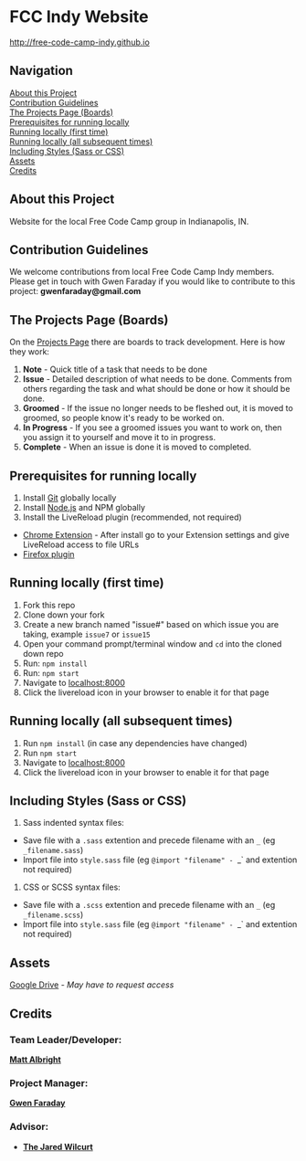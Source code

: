 # FCC Indy Website

http://free-code-camp-indy.github.io

## Navigation

[About this Project](#about-this-project) <br>
[Contribution Guidelines](#contribution-guidelines) <br>
[The Projects Page (Boards)](#the-projects-page-boards) <br>
[Prerequisites for running locally](#prerequisites-for-running-locally) <br>
[Running locally (first time)](#running-locally-first-time) <br>
[Running locally (all subsequent times)](#running-locally-all-subsequent-times) <br>
[Including Styles (Sass or CSS)](#including-styles-sass-or-css) <br>
[Assets](#assets) <br>
[Credits](#credits)


## About this Project

Website for the local Free Code Camp group in Indianapolis, IN.


## Contribution Guidelines

We welcome contributions from local Free Code Camp Indy members.
Please get in touch with Gwen Faraday if you would like to contribute to this project: __gwenfaraday@gmail.com__


## The Projects Page (Boards)

On the [Projects Page](https://github.com/Free-Code-Camp-Indy/free-code-camp-indy.github.io/projects) there are boards to track development. Here is how they work:

1. **Note** - Quick title of a task that needs to be done
1. **Issue** - Detailed description of what needs to be done. Comments from others regarding the task and what should be done or how it should be done.
1. **Groomed** - If the issue no longer needs to be fleshed out, it is moved to groomed, so people know it's ready to be worked on.
1. **In Progress** - If you see a groomed issues you want to work on, then you assign it to yourself and move it to in progress.
1. **Complete** - When an issue is done it is moved to completed.


## Prerequisites for running locally

1. Install [Git](http://git-scm.com) globally locally
1. Install [Node.js](http://nodejs.org) and NPM globally
1. Install the LiveReload plugin (recommended, not required)
 * [Chrome Extension](https://chrome.google.com/webstore/detail/livereload/jnihajbhpnppcggbcgedagnkighmdlei?hl=en) - After install go to your Extension settings and give LiveReload access to file URLs
 * [Firefox plugin](https://addons.mozilla.org/en-US/firefox/addon/livereload/)


## Running locally (first time)

1. Fork this repo
1. Clone down your fork
1. Create a new branch named "issue#" based on which issue you are taking, example `issue7` or `issue15`
1. Open your command prompt/terminal window and `cd` into the cloned down repo
1. Run: `npm install`
1. Run: `npm start`
1. Navigate to [localhost:8000](http://localhost:8000)
1. Click the livereload icon in your browser to enable it for that page


## Running locally (all subsequent times)

1. Run `npm install` (in case any dependencies have changed)
1. Run `npm start`
1. Navigate to [localhost:8000](http://localhost:8000)
1. Click the livereload icon in your browser to enable it for that page

## Including Styles (Sass or CSS)

1. Sass indented syntax files:

  * Save file with a `.sass` extention and precede filename with an `_` (eg `_filename.sass`)
  * Import file into `style.sass` file (eg `@import "filename" - `_` and extention not required)
  
1. CSS or SCSS syntax files:

  * Save file with a `.scss` extention and precede filename with an `_` (eg `_filename.scss`)
  * Import file into `style.sass` file (eg `@import "filename" - `_` and extention not required)
  
## Assets

[Google Drive](https://drive.google.com/drive/u/2/folders/0Bx3Axcu05dYsQW1raUFCSGM1Vzg) - *May have to request access*


## Credits

### Team Leader/Developer:

**[Matt Albright](https://github.com/orgs/Free-Code-Camp-Indy/people/mattattaq)**

### Project Manager:

**[Gwen Faraday](https://github.com/gwenf)**

### Advisor:

* **[The Jared Wilcurt](https://github.com/TheJaredWilcurt)**
